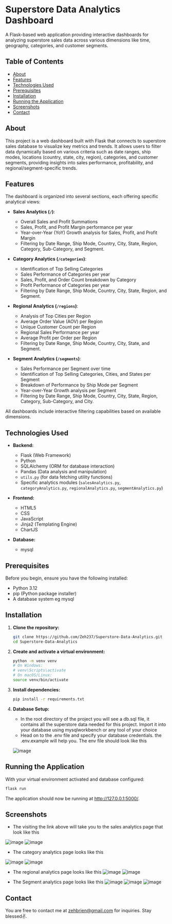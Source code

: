 # Superstore Data Analytics Dashboard

A Flask-based web application providing interactive dashboards for analyzing superstore sales data across various dimensions like time, geography, categories, and customer segments.

## Table of Contents
- [About](#about)
- [Features](#features)
- [Technologies Used](#technologies-used)
- [Prerequisites](#prerequisites)
- [Installation](#installation)
- [Running the Application](#running-the-application)
- [Screenshots](#screenshots)
- [Contact](#contact)

## About

This project is a web dashboard built with Flask that connects to superstore sales database to visualize key metrics and trends. It allows users to filter data dynamically based on various criteria such as date ranges, ship modes, locations (country, state, city, region), categories, and customer segments, providing insights into sales performance, profitability, and regional/segment-specific trends.

## Features

The dashboard is organized into several sections, each offering specific analytical views:

* **Sales Analytics (`/`)**:
    * Overall Sales and Profit Summations
    * Sales, Profit, and Profit Margin performance per year
    * Year-over-Year (YoY) Growth analysis for Sales, Profit, and Profit Margin
    * Filtering by Date Range, Ship Mode, Country, City, State, Region, Category, Sub-Category, and Segment.

* **Category Analytics (`/categories`)**:
    * Identification of Top Selling Categories
    * Sales Performance of Categories per year
    * Sales, Profit, and Order Count breakdown by Category
    * Profit Performance of Categories per year
    * Filtering by Date Range, Ship Mode, Country, City, State, Region, and Segment.

* **Regional Analytics (`/regions`)**:
    * Analysis of Top Cities per Region
    * Average Order Value (AOV) per Region
    * Unique Customer Count per Region
    * Regional Sales Performance per year
    * Average Profit per Order per Region
    * Filtering by Date Range, Ship Mode, Country, City, State, and Segment.

* **Segment Analytics (`/segments`)**:
    * Sales Performance per Segment over time
    * Identification of Top Selling Categories, Cities, and States per Segment
    * Breakdown of Performance by Ship Mode per Segment
    * Year-over-Year Growth analysis per Segment
    * Filtering by Date Range, Ship Mode, Country, City, State, Region, Category, Sub-Category, and City.

All dashboards include interactive filtering capabilities based on available dimensions.

## Technologies Used

* **Backend:**
    * Flask (Web Framework)
    * Python
    * SQLAlchemy (ORM for database interaction)
    * Pandas (Data analysis and manipulation)
    * `utils.py` (for data fetching utility functions)
    * Specific analytics modules (`salesAnalytics.py`, `categoryAnalytics.py`, `regionalAnalytics.py`, `segmentAnalytics.py`)

* **Frontend:**
    * HTML5
    * CSS
    * JavaScript
    * Jinja2 (Templating Engine)
    * ChartJS

* **Database:**
    * mysql

## Prerequisites

Before you begin, ensure you have the following installed:

* Python 3.12
* pip (Python package installer)
* A database system eg  mysql

## Installation

1.  **Clone the repository:**

    ```bash
    git clone https://github.com/Zeh237/Superstore-Data-Analytics.git
    cd Superstore-Data-Analytics
    ```

2.  **Create and activate a virtual environment:**

    ```bash
    python -m venv venv
    # On Windows:
    # venv\Scripts\activate
    # On macOS/Linux:
    source venv/bin/activate
    ```

3.  **Install dependencies:**

    ```bash
    pip install -r requirements.txt
    ```

4.  **Database Setup:**

    * In the root directory of the project you will see a db.sql file, it contains all the superstore data needed for this project. Import it into your database using mysqlworkbench or any tool of your choice
    * Head on to the .env file and specify your database credentials. the .env.example will help you. The env file should look like this
      
    ![image](https://github.com/user-attachments/assets/44bb9bc8-9978-4bdb-9f8d-37fd2e245329)


## Running the Application

With your virtual environment activated and database configured:

```bash
flask run
```

The application should now be running at http://127.0.0.1:5000/.

## Screenshots
* The visiting the link above will take you to the sales analytics page that look like this

![image](https://github.com/user-attachments/assets/3f648eed-fa91-4348-9131-57ddfb955fe3)
![image](https://github.com/user-attachments/assets/ed519b23-4eae-451e-aeb8-6d08a3f2af2d)


* The category analytics page looks like this

![image](https://github.com/user-attachments/assets/be1b3dcf-53b0-4446-9a6f-7496fdf1c96d)
![image](https://github.com/user-attachments/assets/72ab00f0-efc5-41c9-abd3-b27cc5a953ba)


* The regional analytics page looks like this
![image](https://github.com/user-attachments/assets/4503e09f-3424-4c0b-8dcc-e2a3cda33998)
![image](https://github.com/user-attachments/assets/6cf423e5-9400-4fe4-b02c-49bcc01a9c30)

* The Segment analytics page looks like this
![image](https://github.com/user-attachments/assets/1205ed2d-0700-4c20-9e3d-3a3452d3b5b0)
![image](https://github.com/user-attachments/assets/96b71a14-6f16-40bf-8a9a-cb65498cdd53)
![image](https://github.com/user-attachments/assets/a77f38c3-d6cc-4632-b213-8e7f580a554e)

## Contact
You are free to contact me at zehbrien@gmail.com for inquiries. Stay blessed✌.
